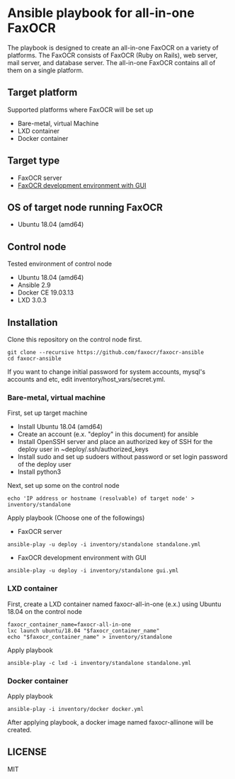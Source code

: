 # Ansible playbook for all-in-one FaxOCR
The playbook is designed to create an all-in-one FaxOCR on a variety of platforms. The FaxOCR consists of FaxOCR (Ruby on Rails), web server, mail server, and database server. The all-in-one FaxOCR contains all of them on a single platform.

## Target platform
Supported platforms where FaxOCR will be set up
- Bare-metal, virtual Machine
- LXD container
- Docker container

## Target type
- FaxOCR server
- [FaxOCR development environment with GUI](https://sites.google.com/site/faxocr2010/home/ji-pc-de-tamesu)

## OS of target node running FaxOCR
- Ubuntu 18.04 (amd64)

## Control node
Tested environment of control node
- Ubuntu 18.04 (amd64)
- Ansible 2.9
- Docker CE 19.03.13
- LXD 3.0.3

## Installation
Clone this repository on the control node first.
```
git clone --recursive https://github.com/faxocr/faxocr-ansible
cd faxocr-ansible
```
If you want to change initial password for system accounts, mysql's accounts and etc, edit inventory/host_vars/secret.yml.

### Bare-metal, virtual machine
First, set up target machine
- Install Ubuntu 18.04 (amd64)
- Create an account (e.x. "deploy" in this document) for ansible
- Install OpenSSH server and place an authorized key of SSH for the deploy user in ~deploy/.ssh/authorized_keys
- Install sudo and set up sudoers without password or set login password of the deploy user
- Install python3

Next, set up some on the control node
```
echo 'IP address or hostname (resolvable) of target node' > inventory/standalone
```
Apply playbook (Choose one of the followings)
- FaxOCR server
```
ansible-play -u deploy -i inventory/standalone standalone.yml
```
- FaxOCR development environment with GUI
```
ansible-play -u deploy -i inventory/standalone gui.yml
```

### LXD container
First, create a LXD container named faxocr-all-in-one (e.x.) using Ubuntu 18.04 on the control node
```
faxocr_container_name=faxocr-all-in-one
lxc launch ubuntu/18.04 "$faxocr_container_name"
echo "$faxocr_container_name" > inventory/standalone
```
Apply playbook
```
ansible-play -c lxd -i inventory/standalone standalone.yml
```

### Docker container
Apply playbook
```
ansible-play -i inventory/docker docker.yml
```
After applying playbook, a docker image named faxocr-allinone will be created.

## LICENSE
MIT
